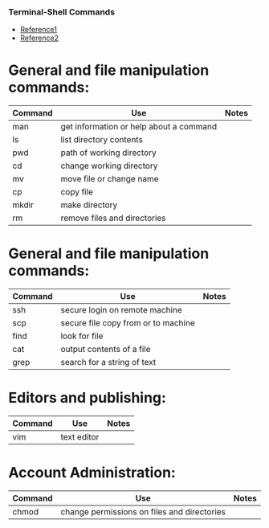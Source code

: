 ### Terminal-Shell Commands

* [Reference1](https://ccrma.stanford.edu/guides/planetccrma/terminal.html)
* [Reference2](https://github.com/0nn0/terminal-mac-cheatsheet)

# General and file manipulation commands:

Command |   Use |   Notes 
--- |   --- |   --- 
man |   get information or help about a command |   
ls  |   list directory contents |
pwd |   path of working directory   |
cd  |   change working directory    |
mv  |   move file or change name    |
cp  |   copy file    |
mkdir   |   make directory   |
rm  |   remove files and directories    |

# General and file manipulation commands:

Command |   Use |   Notes 
--- |   --- |   --- 
ssh |   secure login on remote machine  |
scp |   secure file copy from or to machine    |
find |   	look for file    |
cat |   output contents of a file    |
grep    |   search for a string of text |

# Editors and publishing:

Command |   Use |   Notes 
--- |   --- |   --- 
vim |   text editor |   

# Account Administration:

Command |   Use |   Notes 
--- |   --- |   --- 
chmod |   change permissions on files and directories | 